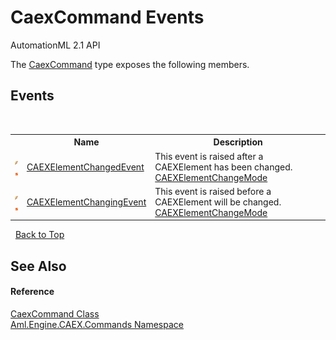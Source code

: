 # CaexCommand Events
AutomationML 2.1 API 

The <a href="T_Aml_Engine_CAEX_Commands_CaexCommand">CaexCommand</a> type exposes the following members.


## Events
&nbsp;<table><tr><th></th><th>Name</th><th>Description</th></tr><tr><td>![Public event](media/pubevent.gif "Public event")![Static member](media/static.gif "Static member")</td><td><a href="E_Aml_Engine_CAEX_Commands_CaexCommand_CAEXElementChangedEvent">CAEXElementChangedEvent</a></td><td>
This event is raised after a CAEXElement has been changed. <a href="T_Aml_Engine_CAEX_Commands_CAEXElementChangeMode">CAEXElementChangeMode</a></td></tr><tr><td>![Public event](media/pubevent.gif "Public event")![Static member](media/static.gif "Static member")</td><td><a href="E_Aml_Engine_CAEX_Commands_CaexCommand_CAEXElementChangingEvent">CAEXElementChangingEvent</a></td><td>
This event is raised before a CAEXElement will be changed. <a href="T_Aml_Engine_CAEX_Commands_CAEXElementChangeMode">CAEXElementChangeMode</a></td></tr></table>&nbsp;
<a href="#caexcommand-events">Back to Top</a>

## See Also


#### Reference
<a href="T_Aml_Engine_CAEX_Commands_CaexCommand">CaexCommand Class</a><br /><a href="N_Aml_Engine_CAEX_Commands">Aml.Engine.CAEX.Commands Namespace</a><br />